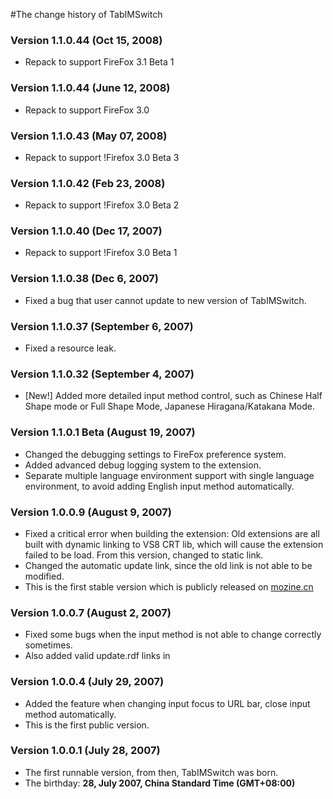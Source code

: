 #The change history of TabIMSwitch

### Version 1.1.0.44 (Oct 15, 2008) ###
  * Repack to support FireFox 3.1 Beta 1

### Version 1.1.0.44 (June 12, 2008) ###
  * Repack to support FireFox 3.0

### Version 1.1.0.43 (May 07, 2008) ###
  * Repack to support !Firefox 3.0 Beta 3

### Version 1.1.0.42 (Feb 23, 2008) ###
  * Repack to support !Firefox 3.0 Beta 2

### Version 1.1.0.40 (Dec 17, 2007) ###
  * Repack to support !Firefox 3.0 Beta 1

### Version 1.1.0.38 (Dec 6, 2007) ###
  * Fixed a bug that user cannot update to new version of TabIMSwitch.

### Version 1.1.0.37 (September 6, 2007) ###
  * Fixed a resource leak.

### Version 1.1.0.32 (September 4, 2007) ###
  * [New!] Added more detailed input method control, such as Chinese Half Shape mode or Full Shape Mode, Japanese Hiragana/Katakana Mode.

### Version 1.1.0.1 Beta (August 19, 2007) ###
  * Changed the debugging settings to FireFox preference system.
  * Added advanced debug logging system to the extension.
  * Separate multiple language environment support with single language environment, to avoid adding English input method automatically.

### Version 1.0.0.9 (August 9, 2007) ###
  * Fixed a critical error when building the extension: Old extensions are all built with dynamic linking to VS8 CRT lib, which will cause the extension failed to be load. From this version, changed to static link.
  * Changed the automatic update link, since the old link is not able to be modified.
  * This is the first stable version which is publicly released on [mozine.cn](http://addons.mozine.cn/firefox/610/)

### Version 1.0.0.7 (August 2, 2007) ###
  * Fixed some bugs when the input method is not able to change correctly sometimes.
  * Also added valid update.rdf links in

### Version 1.0.0.4 (July 29, 2007) ###
  * Added the feature when changing input focus to URL bar, close input method automatically.
  * This is the first public version.

### Version 1.0.0.1 (July 28, 2007) ###
  * The first runnable version, from then, TabIMSwitch was born.
  * The birthday: **28, July 2007, China Standard Time (GMT+08:00)**
